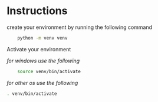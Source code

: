 <h1>Instructions</h1>

<p>create your environment by running the following command</p>


```bash
    python -m venv venv
```
<p>Activate your environment</p>


<i>for windows use the following</i>
```bash
    source venv/bin/activate
```

<i>for other os use the following</i>
```bash
. venv/bin/activate
```
